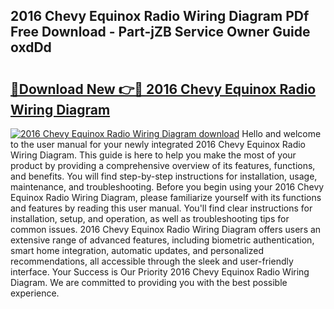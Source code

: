 ## 2016 Chevy Equinox Radio Wiring Diagram PDf Free Download - Part-jZB Service Owner Guide oxdDd

# <h2><a href="http://dfqhog.blite.top/?on=2016+Chevy+Equinox+Radio+Wiring+Diagram">🔗Download New 👉🔴 2016 Chevy Equinox Radio Wiring Diagram</a></h2>

[![2016 Chevy Equinox Radio Wiring Diagram download](https://i.imgur.com/lujVjoI.png)](http://dfqhog.blite.top/?on=2016+Chevy+Equinox+Radio+Wiring+Diagram)
Hello and welcome to the user manual for your newly integrated 2016 Chevy Equinox Radio Wiring Diagram. This guide is here to help you make the most of your product by providing a comprehensive overview of its features, functions, and benefits. You will find step-by-step instructions for installation, usage, maintenance, and troubleshooting. Before you begin using your 2016 Chevy Equinox Radio Wiring Diagram, please familiarize yourself with its functions and features by reading this user manual. You'll find clear instructions for installation, setup, and operation, as well as troubleshooting tips for common issues. 2016 Chevy Equinox Radio Wiring Diagram offers users an extensive range of advanced features, including biometric authentication, smart home integration, automatic updates, and personalized recommendations, all accessible through the sleek and user-friendly interface. Your Success is Our Priority 2016 Chevy Equinox Radio Wiring Diagram. We are committed to providing you with the best possible experience.
